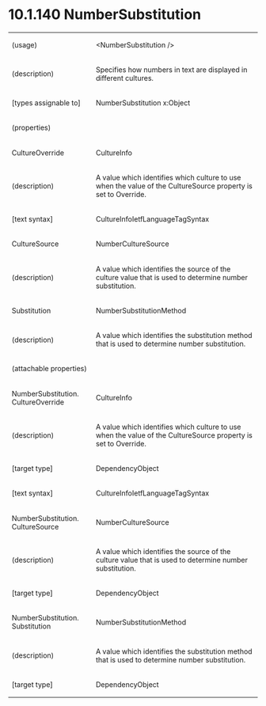 <html dir="LTR" xmlns:mshelp="http://msdn.microsoft.com/mshelp" xmlns:ddue="http://ddue.schemas.microsoft.com/authoring/2003/5" xmlns:xlink="http://www.w3.org/1999/xlink" xmlns:tool="http://www.microsoft.com/tooltip"><body><input type="hidden" id="userDataCache" class="userDataStyle"><input type="hidden" id="hiddenScrollOffset"><img id="dropDownImage" style="display:none; height:0; width:0;" src="../local/drpdown.gif"><img id="dropDownHoverImage" style="display:none; height:0; width:0;" src="../local/drpdown_orange.gif"><img id="collapseImage" style="display:none; height:0; width:0;" src="../local/collapse.gif"><img id="expandImage" style="display:none; height:0; width:0;" src="../local/exp.gif"><img id="collapseAllImage" style="display:none; height:0; width:0;" src="../local/collall.gif"><img id="expandAllImage" style="display:none; height:0; width:0;" src="../local/expall.gif"><img id="copyImage" style="display:none; height:0; width:0;" src="../local/copycode.gif"><img id="copyHoverImage" style="display:none; height:0; width:0;" src="../local/copycodeHighlight.gif"><div id="header"><h1 class="heading">10.1.140 NumberSubstitution</h1></div><div id="mainSection"><div id="mainBody"><div id="allHistory" class="saveHistory" onsave="saveAll()" onload="loadAll()"></div>
			<div id="sectionSection0" class="section" name="collapseableSection"><content xmlns="http://ddue.schemas.microsoft.com/authoring/2003/5" xmlns:wsd="http://wsdev.schemas.microsoft.com/authoring/2008/2" xmlns:msxsl="urn:schemas-microsoft-com:xslt" xmlns:script="urn:script" xmlns:build="urn:build">
				</content></div><div id="sectionSection1" class="section" name="collapseableSection"><content xmlns="http://ddue.schemas.microsoft.com/authoring/2003/5" xmlns:wsd="http://wsdev.schemas.microsoft.com/authoring/2008/2" xmlns:msxsl="urn:schemas-microsoft-com:xslt" xmlns:script="urn:script" xmlns:build="urn:build">
					<p xmlns=""><b></b></p><table class="ProtocolAuthoredTable" xmlns=""><tr>
								<td>
									<p>(usage)</p>
								</td>
								<td>
									<p>&lt;NumberSubstitution /&gt;</p>
								</td>
							</tr><tr>
							<td>
								<p>(description)</p>
							</td>
							<td>
								<p>Specifies how numbers in text are displayed in different cultures.</p>
							</td>
						</tr><tr>
							<td>
								<p>[types assignable to]</p>
							</td>
							<td>
								<p>NumberSubstitution x:Object</p>
							</td>
						</tr><tr>
							<td>
								<p>(properties)</p>
							</td>
							<td>
							</td>
						</tr><tr>
							<td>
								<p>CultureOverride</p>
							</td>
							<td>
								<p>CultureInfo</p>
							</td>
						</tr><tr>
							<td>
								<p>(description)</p>
							</td>
							<td>
								<p>A value which identifies which culture to use when the value of the CultureSource property is set to Override.</p>
							</td>
						</tr><tr>
							<td>
								<p>[text syntax]</p>
							</td>
							<td>
								<p>CultureInfoIetfLanguageTagSyntax</p>
							</td>
						</tr><tr>
							<td>
								<p>CultureSource</p>
							</td>
							<td>
								<p>NumberCultureSource</p>
							</td>
						</tr><tr>
							<td>
								<p>(description)</p>
							</td>
							<td>
								<p>A value which identifies the source of the culture value that is used to determine number substitution.</p>
							</td>
						</tr><tr>
							<td>
								<p>Substitution</p>
							</td>
							<td>
								<p>NumberSubstitutionMethod</p>
							</td>
						</tr><tr>
							<td>
								<p>(description)</p>
							</td>
							<td>
								<p>A value which identifies the substitution method that is used to determine number substitution.</p>
							</td>
						</tr><tr>
							<td>
								<p>(attachable properties)</p>
							</td>
							<td>
							</td>
						</tr><tr>
							<td>
								<p>NumberSubstitution. CultureOverride</p>
							</td>
							<td>
								<p>CultureInfo</p>
							</td>
						</tr><tr>
							<td>
								<p>(description)</p>
							</td>
							<td>
								<p>A value which identifies which culture to use when the value of the CultureSource property is set to Override.</p>
							</td>
						</tr><tr>
							<td>
								<p>[target type]</p>
							</td>
							<td>
								<p>DependencyObject</p>
							</td>
						</tr><tr>
							<td>
								<p>[text syntax]</p>
							</td>
							<td>
								<p>CultureInfoIetfLanguageTagSyntax</p>
							</td>
						</tr><tr>
							<td>
								<p>NumberSubstitution. CultureSource</p>
							</td>
							<td>
								<p>NumberCultureSource</p>
							</td>
						</tr><tr>
							<td>
								<p>(description)</p>
							</td>
							<td>
								<p>A value which identifies the source of the culture value that is used to determine number substitution.</p>
							</td>
						</tr><tr>
							<td>
								<p>[target type]</p>
							</td>
							<td>
								<p>DependencyObject</p>
							</td>
						</tr><tr>
							<td>
								<p>NumberSubstitution. Substitution</p>
							</td>
							<td>
								<p>NumberSubstitutionMethod</p>
							</td>
						</tr><tr>
							<td>
								<p>(description)</p>
							</td>
							<td>
								<p>A value which identifies the substitution method that is used to determine number substitution.</p>
							</td>
						</tr><tr>
							<td>
								<p>[target type]</p>
							</td>
							<td>
								<p>DependencyObject</p>
							</td>
						</tr></table>
				</content></div><!--[if gte IE 5]>
			<tool:tip element="languageFilterToolTip" avoidmouse="false"/>
		<![endif]--></div><a name="feedback"></a><span></span></div></body></html>